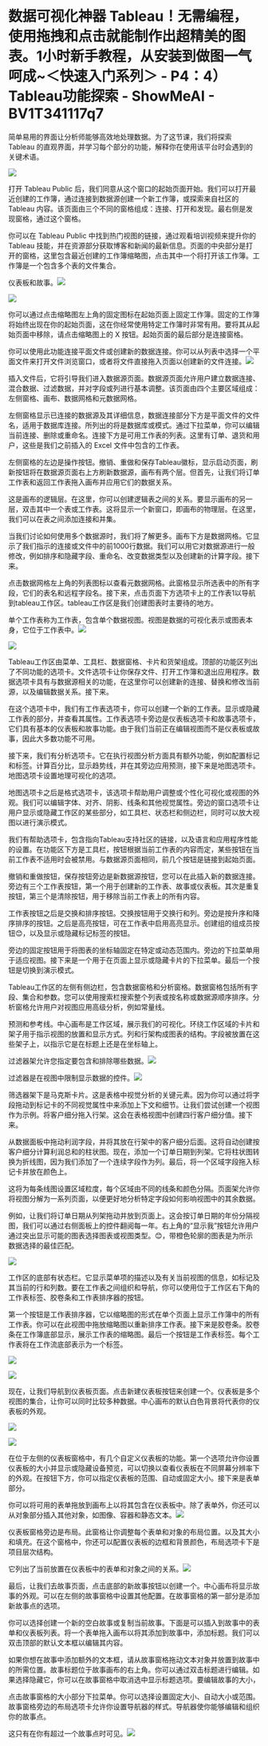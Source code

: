 # 数据可视化神器 Tableau！无需编程，使用拖拽和点击就能制作出超精美的图表。1小时新手教程，从安装到做图一气呵成~＜快速入门系列＞ - P4：4）Tableau功能探索 - ShowMeAI - BV1T341117q7

简单易用的界面让分析师能够高效地处理数据。为了这节课，我们将探索 Tableau 的直观界面，并学习每个部分的功能，解释你在使用该平台时会遇到的关键术语。

![](img/5d3494cd1cecc82c7a938686e657824d_1.png)

打开 Tableau Public 后，我们同意从这个窗口的起始页面开始。我们可以打开最近创建的工作簿，通过连接到数据源创建一个新工作簿，或探索来自社区的 Tableau 内容。该页面由三个不同的窗格组成：连接、打开和发现。最右侧是发现窗格，通过这个窗格。

你可以在 Tableau Public 中找到热门视图的链接，通过观看培训视频来提升你的 Tableau 技能，并在资源部分获取博客和新闻的最新信息。页面的中央部分是打开的窗格，这里包含最近创建的工作簿缩略图，点击其中一个将打开该工作簿。工作簿是一个包含多个表的文件集合。

仪表板和故事。![](img/5d3494cd1cecc82c7a938686e657824d_3.png)

![](img/5d3494cd1cecc82c7a938686e657824d_4.png)

你可以通过点击缩略图左上角的固定图标在起始页面上固定工作簿。固定的工作簿将始终出现在你的起始页面，这在你经常使用特定工作簿时非常有用。要将其从起始页面中移除，请点击缩略图上的 X 按钮。起始页面的最后部分是连接窗格。

你可以使用此功能连接平面文件或创建新的数据连接。你可以从列表中选择一个平面文件来打开文件浏览窗口，或者将文件直接拖入页面以创建新的文件连接。![](img/5d3494cd1cecc82c7a938686e657824d_6.png)

插入文件后，它将引导我们进入数据源页面。数据源页面允许用户建立数据连接、混合数据、过滤数据，并对字段或列进行基本调整。该页面由四个主要区域组成：左侧窗格、画布、数据网格和元数据网格。

左侧窗格显示已连接的数据源及其详细信息，数据连接部分下方是平面文件的文件名，适用于数据库连接。所列出的将是数据库或模式。通过下拉菜单，你可以编辑当前连接、删除或重命名。连接下方是可用工作表的列表。这里有订单、退货和用户，这些是我们之前插入的 Excel 文件中包含的工作表。

左侧窗格的左边是操作按钮。撤销、重做和保存Tableau徽标，显示启动页面，刷新按钮将在数据源页面右上方刷新数据源，画布有两个层。但首先，让我们将订单工作表和返回工作表拖入画布并应用它们的数据关系。

这是画布的逻辑层。在这里，你可以创建逻辑表之间的关系。要显示画布的另一层，双击其中一个表或工作表。这将显示一个新窗口，即画布的物理层。在这里，我们可以在表之间添加连接和并集。

当我们讨论如何使用多个数据源时，我们将了解更多。画布下方是数据网格。它显示了我们指示的连接或文件中的前1000行数据。我们可以用它对数据源进行一般修改，例如排序和隐藏字段、重命名、改变数据类型以及创建新的计算字段。接下来。

点击数据网格左上角的列表图标以查看元数据网格。此窗格显示所选表中的所有字段，它们的表名和远程字段名。接下来，点击页面下方选项卡上的工作表1以导航到tableau工作区。tableau工作区是我们创建图表时主要待的地方。

单个工作表称为工作表，包含单个数据视图。视图是数据的可视化表示或图表本身，它位于工作表中。![](img/5d3494cd1cecc82c7a938686e657824d_8.png)

![](img/5d3494cd1cecc82c7a938686e657824d_9.png)

Tableau工作区由菜单、工具栏、数据窗格、卡片和货架组成。顶部的功能区列出了不同功能的选项卡。文件选项卡让你保存文件、打开工作簿和退出应用程序。数据选项卡具有与数据源相关的功能，在这里你可以创建新的连接、替换和修改当前源，以及编辑数据关系。接下来。

在这个选项卡中，我们有工作表选项卡，你可以创建一个新的工作表。显示或隐藏工作表的部分，并查看其属性。工作表选项卡旁边是仪表板选项卡和故事选项卡，它们具有基本的仪表板和故事功能。由于我们当前正在编辑视图而不是仪表板或故事，因此大多数功能不可用。

接下来，我们有分析选项卡。它在执行视图分析方面具有额外功能，例如配置标记和标签。计算百分比，显示趋势线，并在其旁边应用预测，接下来是地图选项卡。地图选项卡设置地理可视化的选项。

地图选项卡之后是格式选项卡，该选项卡帮助用户调整或个性化可视化或视图的外观。我们可以编辑字体、对齐、阴影、线条和其他视觉属性。旁边的窗口选项卡让用户显示或隐藏工作区的某些部分，如工具栏、状态栏和侧边栏，同时可以放大视图以进行演示模式。

我们有帮助选项卡，包含指向Tableau支持社区的链接，以及语言和应用程序性能的设置。在功能区下方是工具栏，按钮根据当前工作表的内容而定，某些按钮在当前工作表不适用时会被禁用。与数据源页面相同，前几个按钮是链接到起始页面。

撤销和重做按钮，保存按钮旁边是新数据源按钮，您可以在此插入新的数据连接。旁边有三个工作表按钮，第一个用于创建新的工作表、故事或仪表板。其次是重复按钮，第三个是清除按钮，用于移除当前工作表上的所有内容。

工作表按钮之后是交换和排序按钮。交换按钮用于交换行和列。旁边是按升序和降序排序的按钮。之后是高亮按钮，可在工作表中启用高亮显示。创建组的组成员按钮😊，以及显示或隐藏标记标签的按钮。

旁边的固定按钮用于将图表的坐标轴固定在特定或动态范围内。旁边的下拉菜单用于适应视图。接下来是一个用于在页面上显示或隐藏卡片的下拉菜单。最后一个按钮是切换到演示模式。

Tableau工作区的左侧有侧边栏，包含数据窗格和分析窗格。数据窗格包括所有字段、集合和参数。您可以使用搜索栏搜索整个列表或按名称或数据源顺序排序。分析窗格允许用户对视图应用高级分析，例如常量线。

预测和参考线。中心画布是工作区域，展示我们的可视化。环绕工作区域的卡片和架子用于指示视图的放置和显示方式。列和行架构成图表的结构。字段被放置在这些架子上，以指示它是在标题上还是在坐标轴上。

过滤器架允许您指定要包含和排除哪些数据。![](img/5d3494cd1cecc82c7a938686e657824d_11.png)

过滤器是在视图中限制显示数据的控件。![](img/5d3494cd1cecc82c7a938686e657824d_13.png)

筛选器架下是马克斯卡片。这是表格中视觉分析的关键元素。因为你可以通过将字段拖动到标记卡的不同视觉属性中来添加上下文和细节。让我们尝试创建一个视图作为示例。将客户细分拖入行架。这会在表格视图中创建四行客户细分值。接下来。

从数据面板中拖动利润字段，并将其放在行架中的客户细分后面。这将自动创建按客户细分计算利润总和的柱状图。现在，添加一个订单日期到列架。它将柱状图转换为折线图，因为我们添加了一个连续字段作为列。最后，将一个区域字段拖入标记卡并放在颜色上。

这将为每条线图设置区域粒度，每个区域由不同的线条和颜色分隔。页面架允许你将视图分解为一系列页面，以便更好地分析特定字段如何影响视图中的其余数据。

例如，让我们将订单日期从列架拖动并放到页面上。这会按订单日期的年份分隔视图，我们可以通过右侧面板上的控件翻阅每一年。右上角的“显示我”按钮允许用户通过突出显示可能的图表选择图表或视图类型。😊，带橙色轮廓的图表是为所示数据选择的最佳匹配。

![](img/5d3494cd1cecc82c7a938686e657824d_15.png)

工作区的底部有状态栏。它显示菜单项的描述以及有关当前视图的信息，如标记及其当前的行和列数。要在工作表之间组织和导航，你可以使用位于工作区右下角的工作表标签、胶卷条和工作表排序器的按钮。

第一个按钮是工作表排序器，它以缩略图的形式在单个页面上显示工作簿中的所有工作表。你可以在此视图中拖放缩略图以重新排序工作表。接下来是胶卷条。胶卷条在工作簿底部显示，展示工作表的缩略图。最后一个按钮是工作表标签。每个工作表将在工作流底部表示为一个标签。

![](img/5d3494cd1cecc82c7a938686e657824d_17.png)

![](img/5d3494cd1cecc82c7a938686e657824d_18.png)

现在，让我们导航到仪表板页面。点击新建仪表板按钮来创建一个。仪表板是多个视图的集合，让你可以同时比较多种数据。中心画布的默认白色背景将代表你的仪表板的外观。

![](img/5d3494cd1cecc82c7a938686e657824d_20.png)

![](img/5d3494cd1cecc82c7a938686e657824d_21.png)

在位于左侧的仪表板窗格中，有几个自定义仪表板的功能。第一个选项允许你设置仪表板的大小并显示或隐藏设备预览，可以切换以查看仪表板在不同屏幕分辨率下的外观。在按钮下方，你可以指定仪表板的范围、自动或固定大小。接下来是表单部分。

你可以将可用的表单拖放到画布上以将其包含在仪表板中。除了表单外，你还可以从对象部分插入其他对象，如图像、容器和静态文本。![](img/5d3494cd1cecc82c7a938686e657824d_23.png)

仪表板窗格旁边是布局。此窗格让你调整每个表单和对象的布局位置。以及其大小和填充。在这个窗格中，你还可以配置仪表板的边框和背景颜色，布局选项卡下是项目层次结构。

它列出了当前放置在仪表板中的表单和对象之间的关系。![](img/5d3494cd1cecc82c7a938686e657824d_25.png)

最后，让我们去故事页面，点击底部的新故事按钮以创建一个。中心画布将显示故事的外观。可以在左侧的故事窗格中设置其他配置。在故事窗格的第一部分是添加新故事点的选项。

你可以选择创建一个新的空白故事或复制当前故事。下面是可以插入到故事中的表单和仪表板列表。将一个表单拖入画布以将其添加到故事中，添加标题。我们可以双击顶部的默认文本框以编辑其内容。

如果你想在故事中添加额外的文本框，请从故事窗格拖动文本对象并放置到故事中的所需位置。故事标题位于故事画布的右上角。你可以通过双击标题进行编辑。如果选择隐藏它，你可以在故事窗格中取消选中显示标题选项。要编辑故事的大小，

点击故事窗格的大小部分下拉菜单。你可以选择设置固定大小、自动大小或范围。故事窗格旁边的布局选项卡允许你设置导航器的样式。导航器使你能够编辑和组织你的故事点。

这只有在你有超过一个故事点时可见。![](img/5d3494cd1cecc82c7a938686e657824d_27.png)
